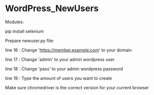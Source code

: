 # WordPress_NewUsers

Modules:

pip install selenium


Prepare newuser.py file:

line 16 : Change 'https://member.example.com' to your domain

line 17 : Change 'admin' to your admin wordpress user

line 18 : Change 'pass' to your admin wordpress password

line 19 : Type the amount of users you want to create

Make sure chromedriver is the correct version for your current browser
